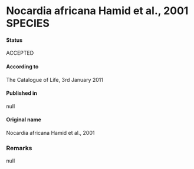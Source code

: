 # Nocardia africana Hamid et al., 2001 SPECIES

#### Status
ACCEPTED

#### According to
The Catalogue of Life, 3rd January 2011

#### Published in
null

#### Original name
Nocardia africana Hamid et al., 2001

### Remarks
null